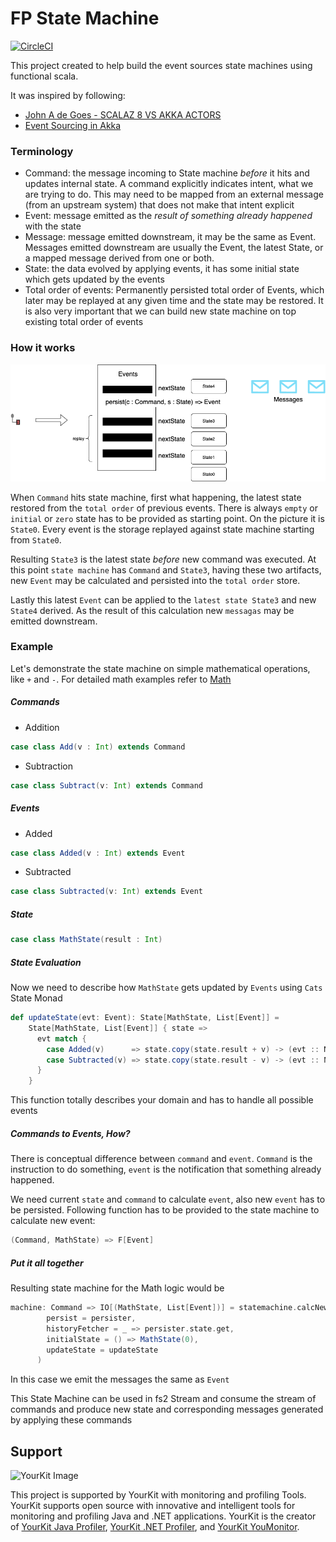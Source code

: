 # FP State Machine

[![CircleCI](https://circleci.com/gh/ModaOperandi/sc-state-machine.svg?style=svg&circle-token=57b57263ec8eb3e4ab5902fd577f3dfa937ad906)](https://app.circleci.com/pipelines/github/ModaOperandi/sc-state-machine)

This project created to help build the event sources state machines using functional scala.

It was inspired by following:
- [John A de Goes - SCALAZ 8 VS AKKA ACTORS](https://www.youtube.com/watch?v=Eihz7kqn6mU)
- [Event Sourcing in Akka](https://doc.akka.io/docs/akka/current/typed/persistence.html#event-sourcing)

### Terminology

- Command: the message incoming to State machine *before* it hits and updates internal state. A command explicitly indicates intent, what we are trying to do. This may need to be mapped from an external message (from an upstream system) that does not make that intent explicit
- Event: message emitted as the *result of something already happened* with the state
- Message: message emitted downstream, it may be the same as Event. Messages emitted downstream are usually the Event, the latest State, or a mapped message derived from one or both.
- State: the data evolved by applying events, it has some initial state which gets updated by the events
- Total order of events: Permanently persisted total order of Events, which later may be replayed at any given time and the state may be restored. It is also very important that we can build new state machine on top existing total order of events

### How it works

![Event Sourcing](images/EventSourcing.png) 

When `Command` hits state machine, first what happening, the latest state restored from the `total order` of previous events. There is always `empty` or `initial` or `zero` state has to be provided as starting point. On the picture it is `State0`. Every event is the storage replayed against state machine starting from `State0`. 

Resulting `State3` is the latest state *before* new command was executed. At this point `state machine` has `Command` and `State3`, having these two artifacts, new `Event` may be calculated and persisted into the `total order` store. 

Lastly this latest `Event` can be applied to the `latest state State3` and new `State4` derived. As the result of this calculation new `messagas` may be emitted downstream.

### Example

Let's demonstrate the state machine on simple mathematical operations, like `+` and `-`. For detailed math examples refer to [Math](/examples/app/math)

##### Commands
- Addition 
```scala 
case class Add(v : Int) extends Command
```
- Subtraction
```scala
case class Subtract(v: Int) extends Command
```

##### Events
- Added
```scala 
case class Added(v : Int) extends Event
```
- Subtracted
```scala
case class Subtracted(v: Int) extends Event
```

##### State
```scala
case class MathState(result : Int)
```

##### State Evaluation

Now we need to describe how `MathState` gets updated by `Events` using `Cats` State Monad

```scala
def updateState(evt: Event): State[MathState, List[Event]] =
    State[MathState, List[Event]] { state =>
      evt match {
        case Added(v)      => state.copy(state.result + v) -> (evt :: Nil)
        case Subtracted(v) => state.copy(state.result - v) -> (evt :: Nil)
      }
    }
``` 

This function totally describes your domain and has to handle all possible events

##### Commands to Events, How?

There is conceptual difference between `command` and `event`. `Command` is the instruction to do something, `event` is the notification that something already happened.

We need current `state` and `command` to calculate `event`, also new `event` has to be persisted. Following function has to be provided to the state machine to calculate new event:

```scala
(Command, MathState) => F[Event]
```

##### Put it all together

Resulting state machine for the Math logic would be 

```scala
machine: Command => IO[(MathState, List[Event])] = statemachine.calcNewState[IO, Command, MathState, Event, Event](_: Command)(
        persist = persister,
        historyFetcher = _ => persister.state.get,
        initialState = () => MathState(0),
        updateState = updateState
      )
```

In this case we emit the messages the same as `Event`

This State Machine can be used in fs2 Stream and consume the stream of commands and produce new state and corresponding messages generated by applying these commands

## Support

![YourKit Image](https://www.yourkit.com/images/yklogo.png "YourKit")

This project is supported by YourKit with monitoring and profiling Tools. YourKit supports open source with innovative and intelligent tools for monitoring and profiling Java and .NET applications. YourKit is the creator of [YourKit Java Profiler](https://www.yourkit.com/java/profiler/), [YourKit .NET Profiler](https://www.yourkit.com/.net/profiler/), and [YourKit YouMonitor](https://www.yourkit.com/youmonitor/).

